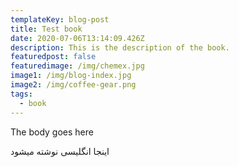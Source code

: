 ```yaml
---
templateKey: blog-post
title: Test book
date: 2020-07-06T13:14:09.426Z
description: This is the description of the book.
featuredpost: false
featuredimage: /img/chemex.jpg
image1: /img/blog-index.jpg
image2: /img/coffee-gear.png
tags:
  - book
---
```

The body goes here

اینجا انگلیسی نوشته میشود